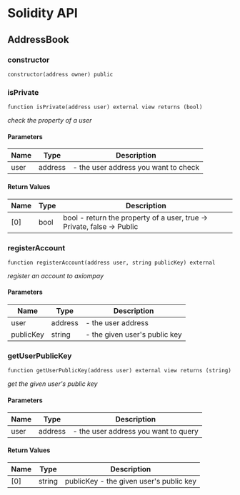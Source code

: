 # Solidity API

## AddressBook

### constructor

```solidity
constructor(address owner) public
```

### isPrivate

```solidity
function isPrivate(address user) external view returns (bool)
```

_check the property of a user_

#### Parameters

| Name | Type | Description |
| ---- | ---- | ----------- |
| user | address | - the user address you want to check |

#### Return Values

| Name | Type | Description |
| ---- | ---- | ----------- |
| [0] | bool | bool - return the property of a user, true -> Private, false -> Public |

### registerAccount

```solidity
function registerAccount(address user, string publicKey) external
```

_register an account to axiompay_

#### Parameters

| Name | Type | Description |
| ---- | ---- | ----------- |
| user | address | - the user address |
| publicKey | string | - the given user's public key |

### getUserPublicKey

```solidity
function getUserPublicKey(address user) external view returns (string)
```

_get the given user's public key_

#### Parameters

| Name | Type | Description |
| ---- | ---- | ----------- |
| user | address | - the user address you want to query |

#### Return Values

| Name | Type | Description |
| ---- | ---- | ----------- |
| [0] | string | publicKey - the given user's public key |

